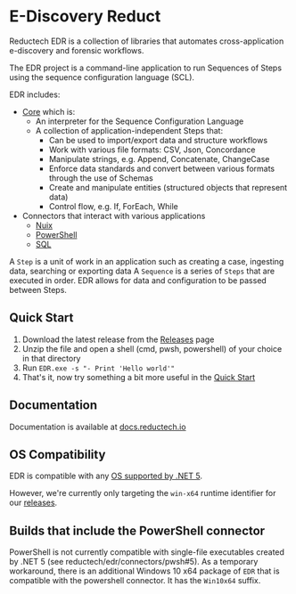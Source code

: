 # E-Discovery Reduct

Reductech EDR is a collection of libraries that automates
cross-application e-discovery and forensic workflows.

The EDR project is a command-line application to run Sequences of Steps using
the sequence configuration language (SCL).

EDR includes:

- [Core](https://gitlab.com/reductech/edr/core) which is:
  - An interpreter for the Sequence Configuration Language
  - A collection of application-independent Steps that:
    - Can be used to import/export data and structure workflows
    - Work with various file formats: CSV, Json, Concordance
    - Manipulate strings, e.g. Append, Concatenate, ChangeCase
    - Enforce data standards and convert between various formats through the use of Schemas
    - Create and manipulate entities (structured objects that represent data)
    - Control flow, e.g. If, ForEach, While
- Connectors that interact with various applications
  - [Nuix](https://gitlab.com/reductech/edr/connectors/nuix)
  - [PowerShell](https://gitlab.com/reductech/edr/connectors/pwsh)
  - [SQL](https://gitlab.com/reductech/edr/connectors/sql)

A `Step` is a unit of work in an application such as
creating a case, ingesting data, searching or exporting data
A `Sequence` is a series of `Steps` that are executed in order.
EDR allows for data and configuration to be passed between Steps.

## Quick Start

1. Download the latest release from the [Releases](https://gitlab.com/reductech/edr/edr/-/releases) page
2. Unzip the file and open a shell (cmd, pwsh, powershell) of your choice in that directory
3. Run `EDR.exe -s "- Print 'Hello world'"`
4. That's it, now try something a bit more useful in the [Quick Start](https://docs.reductech.io/howto/quick-start.html)

## Documentation

Documentation is available at [docs.reductech.io](https://docs.reductech.io)

## OS Compatibility

EDR is compatible with any [OS supported by .NET 5](https://github.com/dotnet/core/blob/master/release-notes/5.0/5.0-supported-os.md).

However, we're currently only targeting the `win-x64` runtime identifier for
our [releases](https://gitlab.com/reductech/edr/edr/-/releases).

## Builds that include the PowerShell connector

PowerShell is not currently compatible with single-file executables
created by .NET 5 (see reductech/edr/connectors/pwsh#5). As a temporary
workaround, there is an additional Windows 10 x64 package of `EDR`
that is compatible with the powershell connector. It has the `Win10x64`
suffix.
